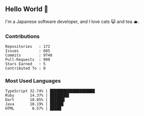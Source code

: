 ## Hello World 👋

I'm a Japanese software developer, and I love cats 😺 and tea 🫖.

### Contributions

    Repositories   : 172
    Issues         : 685
    Commits        : 9748
    Pull-Requests  : 999
    Stars Earned   : 5
    Contributed To : 0

### Most Used Languages

    TypeScript 32.74% | ████████████████████
    Ruby       14.37% | ████████▌
    Dart       10.85% | ██████▌
    Java       10.19% | ██████
    HTML        8.57% | █████
